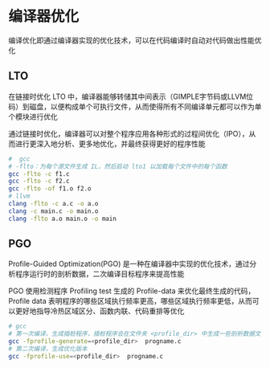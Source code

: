 # 编译器优化

编译优化即通过编译器实现的优化技术，可以在代码编译时自动对代码做出性能优化

## LTO

在链接时优化 LTO 中，编译器能够转储其中间表示（GIMPLE字节码或LLVM位码）到磁盘，以便构成单个可执行文件，从而使得所有不同编译单元都可以作为单个模块进行优化

通过链接时优化，编译器可以对整个程序应用各种形式的过程间优化（IPO），从而进行更深入地分析、更多地优化，并最终获得更好的程序性能

```sh
#  gcc 
# -flto：为每个源文件生成 IL，然后启动 lto1 以加载每个文件中的每个函数
gcc -flto -c f1.c   
gcc -flto -c f2.c   
gcc -flto -of f1.o f2.o 
# llvm
clang -flto -c a.c -o a.o 
clang -c main.c -o main.o
clang -flto a.o main.o -o main
```

## PGO

Profile-Guided Optimization(PGO) 是一种在编译器中实现的优化技术，通过分析程序运行时的剖析数据，二次编译目标程序来提高性能

PGO 使用检测程序 Profiling test 生成的 Profile-data 来优化最终生成的代码，Profile data 表明程序的哪些区域执行频率更高，哪些区域执行频率更低，从而可以更好地指导冷热区域区分、函数内联、代码重排等优化

```sh
# gcc
# 第一次编译，生成插桩程序，插桩程序会在文件夹 <profile_dir> 中生成一些剖析数据文件
gcc -fprofile-generate=<profile_dir>  progname.c
# 第二次编译，生成优化版本
gcc -fprofile-use=<profile_dir>  progname.c
```

